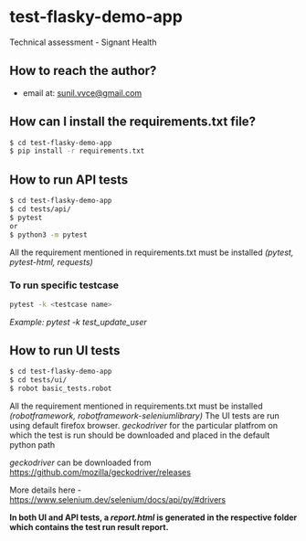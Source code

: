 # test-flasky-demo-app
Technical assessment - Signant Health

## How to reach the author?
*  email at: sunil.vvce@gmail.com


## How can I install the requirements.txt file?
```sh
$ cd test-flasky-demo-app
$ pip install -r requirements.txt
```

## How to run API tests
```sh
$ cd test-flasky-demo-app
$ cd tests/api/
$ pytest
or
$ python3 -m pytest
```
All the requirement mentioned in requirements.txt must be installed *(pytest, pytest-html, requests)*

### To run specific testcase
```sh
pytest -k <testcase name>
```
*Example: pytest -k test_update_user*

## How to run UI tests
```sh
$ cd test-flasky-demo-app
$ cd tests/ui/
$ robot basic_tests.robot  
```
All the requirement mentioned in requirements.txt must be installed *(robotframework, robotframework-seleniumlibrary)*
The UI tests are run using default firefox browser. *geckodriver* for the particular platfrom on which the test is run should be downloaded and placed in the default python path

*geckodriver* can be downloaded from https://github.com/mozilla/geckodriver/releases

More details here -  https://www.selenium.dev/selenium/docs/api/py/#drivers


**In both UI and API tests, a *report.html* is generated in the respective folder which contains the test run result report.**